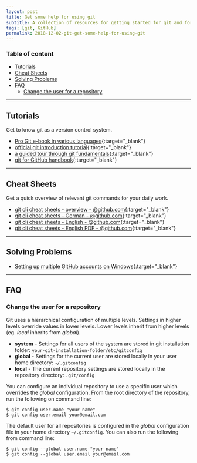 ```yaml
---
layout: post
title: Get some help for using git
subtitle: A collection of resources for getting started for git and for solving problems with git.
tags: [git, GitHub]
permalink: 2018-12-02-git-get-some-help-for-using-git
---
```


<!--
Get some help for using git
A collection of resources for getting started for git and for solving problems with git.
-->

### Table of content
- [Tutorials](#tutorials)
- [Cheat Sheets](#cheat-sheets)
- [Solving Problems](#solving-problems)
- [FAQ](#faq)
    - [Change the user for a repository](#change-the-user-for-a-repository)

----

## Tutorials
Get to know git as a version control system.
- [Pro Git e-book in various languages](http://git-scm.com/book){:target="_blank"}
- [official git introduction tutorial](https://git-scm.com/docs/gittutorial){:target="_blank"}
- [a guided tour through git fundamentals](http://gitimmersion.com){:target="_blank"}
- [git for GitHub handbook](https://guides.github.com/introduction/git-handbook/){:target="_blank"}

---

## Cheat Sheets 
Get a quick overview of relevant git commands for your daily work.
- [git cli cheat sheets - overview - @github.com](https://services.github.com/on-demand/resources/cheatsheets/){:target="_blank"}
- [git cli cheat sheets - German - @github.com](https://services.github.com/on-demand/downloads/de/github-git-cheat-sheet/){:target="_blank"}
- [git cli cheat sheets - English - @github.com](https://services.github.com/on-demand/downloads/github-git-cheat-sheet/){:target="_blank"}
- [git cli cheat sheets - English PDF - @github.com](https://services.github.com/on-demand/downloads/github-git-cheat-sheet.pdf){:target="_blank"}

---

## Solving Problems
- [Setting up multiple GitHub accounts on Windows](http://www.kevinpelgrims.com/blog/2012/07/20/setting-up-multiple-github-accounts-on-windows/){:target="_blank"}

---

## FAQ

### Change the user for a repository
Git uses a hierarchical configuration of multiple levels. Settings in higher levels override values in lower levels. Lower levels inherit from higher levels (eg. *local* inherits from *global*).
- **system** - Settings for all users of the system are stored in git installation folder: `your-git-installation-folder/etc/gitconfig`
- **global** - Settings for the current user are stored locally in your user home directory: `~/.gitconfig`
- **local** - The current repository settings are stored locally in the repository directory: `.git/config`

You can configure an individual repository to use a specific user which overrides the *global* configuration. From the root directory of the repository, run the following on command line:
~~~
$ git config user.name "your name"
$ git config user.email your@email.com
~~~

The default user for all repositories is configured in the *global* configuration file in your home directory `~/.gitconfig`. You can also run the following from command line:
~~~
$ git config --global user.name "your name"
$ git config --global user.email your@email.com
~~~
